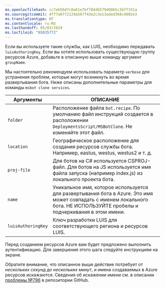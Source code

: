 ```yaml
---
ms.openlocfilehash: cc7e656d7c8a61e7bf784db579d0065c3bff331a
ms.sourcegitcommit: 4ff7a8772124a567f43e2c3e13aded368c4002e3
ms.translationtype: HT
ms.contentlocale: ru-RU
ms.lasthandoff: 05/03/2019
ms.locfileid: "65035772"
---
```

Если вы используете такие службы, как LUIS, необходимо передавать `luisAuthoringKey`. Если вы хотите использовать существующую группу ресурсов Azure, добавьте в описанную выше команду аргумент `groupName`.

Мы настоятельно рекомендуем использовать параметр `verbose` для устранения проблем, которые могут возникнуть во время развертывания бота. Ниже описаны дополнительные параметры для команды `msbot clone services`.

| Аргументы    | ОПИСАНИЕ |
|--------------|-------------|
| `folder`     | Расположение файла `bot.recipe`. По умолчанию файл инструкций создается в расположении `DeploymentsScript/MSBotClone`. Не изменяйте этот файл.|
| `location`   | Географическое расположение для создания ресурсов службы бота. Например, eastus, westus, westus2 и т. д.|
| `proj-file`  | Для ботов на C# используется CSPROJ-файл. Для ботов на JS используется имя файла запуска (например index.js) из локального проекта бота.|
| `name`       | Уникальное имя, которое используется для развертывания бота в Azure. Это имя может совпадать с именем локального бота. НЕ ИСПОЛЬЗУЙТЕ пробелы и подчеркивания в этом имени.|
| `luisAuthoringKey` | Ключ разработки LUIS для соответствующего региона и ресурсов LUIS. |

Перед созданием ресурсов Azure вам будет предложено выполнить аутентификацию. Для завершения этого шага следуйте инструкциям на экране.

Обратите внимание, что описанное выше действие потребует _от нескольких секунд до нескольких минут_, и имена создаваемых в Azure ресурсов искажаются. Сведения об искажении имени см. в описании [проблемы №796](https://github.com/Microsoft/botbuilder-tools/issues/796) в репозитории GitHub.
